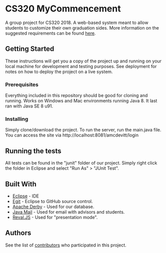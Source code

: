 # CS320 MyCommencement
A group project for CS320 2018. A web-based system meant to allow students to customize their own graduation sides. More information on the suggested requirements can be found [here](https://ycpcs.github.io/cs320-spring2018/projects/Personalized_Commencement_Project.html).

## Getting Started

These instructions will get you a copy of the project up and running on your local machine for development and testing purposes. See deployment for notes on how to deploy the project on a live system.

### Prerequisites

Everything included in this repository should be good for cloning and running. Works on Windows and Mac environments running Java 8. It last ran with Java SE 8 u91.

### Installing

Simply clone/download the project. To run the server, run the main.java file. You can access the site via http://localhost:8081/amcdevitt/login

## Running the tests

All tests can be found in the "junit" folder of our project. Simply right click the folder in Eclipse and select "Run As" > "JUnit Test".

## Built With

* [Eclipse](http://www.eclipse.org/ide/) - IDE
* [Egit](http://www.eclipse.org/egit/) - Eclipse to GitHub source control.
* [Apache Derby](https://db.apache.org/derby/) - Used for our database.
* [Java Mail](http://www.oracle.com/technetwork/java/javamail/index.html) - Used for email with advisors and students.
* [Reval.JS](https://revealjs.com/#/) - Used for "presentation mode".

## Authors

See the list of [contributors](https://github.com/amcdevitt97/CS320_MyCommencement/graphs/contributors) who participated in this project.

